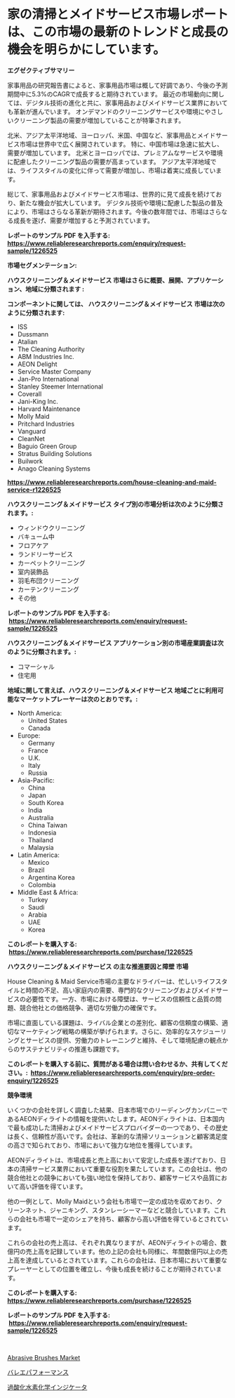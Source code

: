 <p><h1>家の清掃とメイドサービス市場レポートは、この市場の最新のトレンドと成長の機会を明らかにしています。</h1></p><p><strong>エグゼクティブサマリー</strong></p>
<p><p>家事用品の研究報告書によると、家事用品市場は概して好調であり、今後の予測期間中に5.3%のCAGRで成長すると期待されています。 最近の市場動向に関しては、デジタル技術の進化と共に、家事用品およびメイドサービス業界においても革新が進んでいます。 オンデマンドのクリーニングサービスや環境にやさしいクリーニング製品の需要が増加していることが特筆されます。</p><p>北米、アジア太平洋地域、ヨーロッパ、米国、中国など、家事用品とメイドサービス市場は世界中で広く展開されています。 特に、中国市場は急速に拡大し、需要が増加しています。 北米とヨーロッパでは、プレミアムなサービスや環境に配慮したクリーニング製品の需要が高まっています。 アジア太平洋地域では、ライフスタイルの変化に伴って需要が増加し、市場は着実に成長しています。</p><p>総じて、家事用品およびメイドサービス市場は、世界的に見て成長を続けており、新たな機会が拡大しています。 デジタル技術や環境に配慮した製品の普及により、市場はさらなる革新が期待されます。今後の数年間では、市場はさらなる成長を遂げ、需要が増加すると予測されています。 </p></p>
<p><strong>レポートのサンプル PDF を入手する: <a href="https://www.reliableresearchreports.com/enquiry/request-sample/1226525">https://www.reliableresearchreports.com/enquiry/request-sample/1226525</a></strong></p>
<p><strong>市場セグメンテーション:</strong></p>
<p><strong> ハウスクリーニング＆メイドサービス 市場はさらに概要、展開、アプリケーション、地域に分類されます :</strong></p>
<p><strong>コンポーネントに関しては、 ハウスクリーニング＆メイドサービス 市場は次のように分類されます: &nbsp;</strong></p>
<p><ul><li>ISS</li><li>Dussmann</li><li>Atalian</li><li>The Cleaning Authority</li><li>ABM Industries Inc.</li><li>AEON Delight</li><li>Service Master Company</li><li>Jan-Pro International</li><li>Stanley Steemer International</li><li>Coverall</li><li>Jani-King Inc.</li><li>Harvard Maintenance</li><li>Molly Maid</li><li>Pritchard Industries</li><li>Vanguard</li><li>CleanNet</li><li>Baguio Green Group</li><li>Stratus Building Solutions</li><li>Builwork</li><li>Anago Cleaning Systems</li></ul></p>
<p><strong><a href="https://www.reliableresearchreports.com/house-cleaning-and-maid-service-r1226525">https://www.reliableresearchreports.com/house-cleaning-and-maid-service-r1226525</a></strong></p>
<p><strong> ハウスクリーニング＆メイドサービス タイプ別の市場分析は次のように分類されます。:</strong></p>
<p><ul><li>ウィンドウクリーニング</li><li>バキューム中</li><li>フロアケア</li><li>ランドリーサービス</li><li>カーペットクリーニング</li><li>室内装飾品</li><li>羽毛布団クリーニング</li><li>カーテンクリーニング</li><li>その他</li></ul></p>
<p><strong>レポートのサンプル PDF を入手する: &nbsp;<a href="https://www.reliableresearchreports.com/enquiry/request-sample/1226525">https://www.reliableresearchreports.com/enquiry/request-sample/1226525</a></strong></p>
<p><strong> ハウスクリーニング＆メイドサービス アプリケーション別の市場産業調査は次のように分類されます。:</strong></p>
<p><ul><li>コマーシャル</li><li>住宅用</li></ul></p>
<p><strong>地域に関して言えば、ハウスクリーニング＆メイドサービス 地域ごとに利用可能なマーケットプレーヤーは次のとおりです。:</strong></p>
<p><ul>
    <li>
        North America:
        <ul>
            <li>United States</li>
            <li>Canada</li>
        </ul>
    </li>
    <li>
        Europe:
        <ul>
            <li>Germany</li>
            <li>France</li>
            <li>U.K.</li>
            <li>Italy</li>
            <li>Russia</li>
        </ul>
    </li>
    <li>
        Asia-Pacific:
        <ul>
            <li>China</li>
            <li>Japan</li>
            <li>South Korea</li>
            <li>India</li>
            <li>Australia</li>
            <li>China Taiwan</li>
            <li>Indonesia</li>
            <li>Thailand</li>
            <li>Malaysia</li>
        </ul>
    </li>
    <li>
        Latin America:
        <ul>
            <li>Mexico</li>
            <li>Brazil</li>
            <li>Argentina Korea</li>
            <li>Colombia</li>
        </ul>
    </li>
    <li>
        Middle East & Africa:
        <ul>
            <li>Turkey</li>
            <li>Saudi</li>
            <li>Arabia</li>
            <li>UAE</li>
            <li>Korea</li>
        </ul>
    </li>
    </ul></p>
<p><strong>このレポートを購入する: &nbsp;<a href="https://www.reliableresearchreports.com/purchase/1226525">https://www.reliableresearchreports.com/purchase/1226525</a></strong></p>
<p><strong>ハウスクリーニング＆メイドサービス の主な推進要因と障壁 市場</strong></p>
<p><p>House Cleaning & Maid Service市場の主要なドライバーは、忙しいライフスタイルと時間の不足、高い家庭内の需要、専門的なクリーニングおよびメイドサービスの必要性です。一方、市場における障壁は、サービスの信頼性と品質の問題、競合他社との価格競争、適切な労働力の確保です。</p><p>市場に直面している課題は、ライバル企業との差別化、顧客の信頼度の構築、適切なマーケティング戦略の構築が挙げられます。さらに、効率的なスケジューリングとサービスの提供、労働力のトレーニングと維持、そして環境配慮の観点からのサステナビリティの推進も課題です。</p></p>
<p><strong>このレポートを購入する前に、質問がある場合は問い合わせるか、共有してください。:&nbsp; <a href="https://www.reliableresearchreports.com/enquiry/pre-order-enquiry/1226525">https://www.reliableresearchreports.com/enquiry/pre-order-enquiry/1226525</a></strong></p>
<p><strong>競争環境</strong></p>
<p><p>いくつかの会社を詳しく調査した結果、日本市場でのリーディングカンパニーであるAEONディライトの情報を提供いたします。AEONディライトは、日本国内で最も成功した清掃およびメイドサービスプロバイダーの一つであり、その歴史は長く、信頼性が高いです。会社は、革新的な清掃ソリューションと顧客満足度の高さで知られており、市場において強力な地位を獲得しています。</p><p>AEONディライトは、市場成長と売上高において安定した成長を遂げており、日本の清掃サービス業界において重要な役割を果たしています。この会社は、他の競合他社との競争においても強い地位を保持しており、顧客サービスや品質において高い評価を得ています。</p><p>他の一例として、Molly Maidという会社も市場で一定の成功を収めており、クリーンネット、ジャニキング、スタンレーシーマーなどと競合しています。これらの会社も市場で一定のシェアを持ち、顧客から高い評価を得ているとされています。</p><p>これらの会社の売上高は、それぞれ異なりますが、AEONディライトの場合、数億円の売上高を記録しています。他の上記の会社も同様に、年間数億円以上の売上高を達成しているとされています。これらの会社は、日本市場において重要なプレーヤーとしての位置を確立し、今後も成長を続けることが期待されています。</p></p>
<p><strong>このレポートを購入する: &nbsp; <a href="https://www.reliableresearchreports.com/purchase/1226525">https://www.reliableresearchreports.com/purchase/1226525</a></strong></p>
<p><strong>レポートのサンプル PDF を入手する: &nbsp;<a href="https://www.reliableresearchreports.com/enquiry/request-sample/1226525">https://www.reliableresearchreports.com/enquiry/request-sample/1226525</a></strong><strong></strong></p>
<p>&nbsp;</p>
<p><p><a href="https://github.com/mbisetmhermsr/Market-Research-Report-List-2/blob/main/abrasive-brushes-market.md">Abrasive Brushes Market</a></p><p><a href="https://github.com/RodHoppe07/Market-Research-Report-List-1/blob/main/821098127310.md">バレエパフォーマンス</a></p><p><a href="https://github.com/laurenreichert/Market-Research-Report-List-1/blob/main/607839027309.md">過酸化水素化学インジケータ</a></p></p>